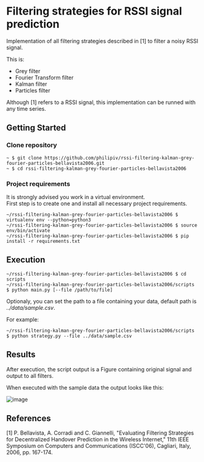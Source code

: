 # Filtering strategies for RSSI signal prediction

Implementation of all filtering strategies described in [1] to filter a noisy RSSI signal. 

This is:
* Grey filter
* Fourier Transform filter
* Kalman filter
* Particles filter

Although [1] refers to a RSSI signal, this implementation can be runned with any time series.

## Getting Started

### Clone repository

    ~ $ git clone https://github.com/philipiv/rssi-filtering-kalman-grey-fourier-particles-bellavista2006.git
    ~ $ cd rssi-filtering-kalman-grey-fourier-particles-bellavista2006

### Project requirements 

It is strongly advised you work in a virtual environment.\
First step is to create one and install all necessary project requirements.
       
    ~/rssi-filtering-kalman-grey-fourier-particles-bellavista2006 $ virtualenv env --python=python3
    ~/rssi-filtering-kalman-grey-fourier-particles-bellavista2006 $ source env/bin/activate
    ~/rssi-filtering-kalman-grey-fourier-particles-bellavista2006 $ pip install -r requirements.txt

## Execution

    ~/rssi-filtering-kalman-grey-fourier-particles-bellavista2006 $ cd scripts
    ~/rssi-filtering-kalman-grey-fourier-particles-bellavista2006/scripts $ python main.py [--file /path/to/file]

Optionaly, you can set the path to a file containing your data, default path is _../data/sample.csv_.

For example:

    ~/rssi-filtering-kalman-grey-fourier-particles-bellavista2006/scripts $ python strategy.py --file ../data/sample.csv


## Results

After execution, the script output is a Figure containing original signal and output to all filters.

When executed with the sample data the output looks like this:

![image](https://github.com/philipiv/rssi-filtering-kalman-grey-fourier-particles-bellavista2006/blob/master/sample_output.png)



## References

[1] P. Bellavista, A. Corradi and C. Giannelli, "Evaluating Filtering Strategies for Decentralized Handover Prediction in the Wireless Internet," 11th IEEE Symposium on Computers and Communications (ISCC'06), Cagliari, Italy, 2006, pp. 167-174.
